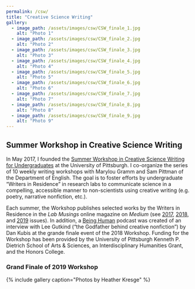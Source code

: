 ```yaml
---
permalink: /csw/
title: "Creative Science Writing"
gallery:
  - image_path: /assets/images/csw/CSW_finale_1.jpg
    alt: "Photo 1"
  - image_path: /assets/images/csw/CSW_finale_2.jpg
    alt: "Photo 2"
  - image_path: /assets/images/csw/CSW_finale_3.jpg
    alt: "Photo 3"
  - image_path: /assets/images/csw/CSW_finale_4.jpg
    alt: "Photo 4"
  - image_path: /assets/images/csw/CSW_finale_5.jpg
    alt: "Photo 5"
  - image_path: /assets/images/csw/CSW_finale_6.jpg
    alt: "Photo 6"
  - image_path: /assets/images/csw/CSW_finale_7.jpg
    alt: "Photo 7"
  - image_path: /assets/images/csw/CSW_finale_8.jpg
    alt: "Photo 8"
  - image_path: /assets/images/csw/CSW_finale_9.jpg
    alt: "Photo 9"
---
```


## Summer Workshop in Creative Science Writing

In May 2017, I founded the [Summer Workshop in Creative Science Writing for Undergraduates](https://www.utimes.pitt.edu/news/particles-and-prose) at the University of Pittsburgh. I co-organize the series of 10 weekly writing workshops with Marylou Gramm and Sam Pittman of the Department of English. The goal is to foster efforts by undergraduate “Writers in Residence” in research labs to communicate science in a compelling, accessible manner to non-scientists using creative writing (e.g. poetry, narrative nonfiction, etc.).

Each summer, the Workshop publishes selected works by the Writers in Residence in the *Lab Musings* online magazine on *Medium* (see [2017](https://medium.com/pitt-undergraduate-science-writing), [2018](https://medium.com/lab-musings-summer-2018), and [2019](https://medium.com/lab-musings-2019) issues). In addition, a [Being Human](https://soundcloud.com/humanities-pitt/stories-of-art-and-science-an-interview-with-lee-gutkind) podcast was created of an interview with Lee Gutkind (“the Godfather behind creative nonfiction”) by Dan Kubis at the grande finale event of the 2018 Workshop. Funding for the Workshop has been provided by the University of Pittsburgh Kenneth P. Dietrich School of Arts & Sciences, an Interdisciplinary Humanities Grant, and the Honors College.


### Grand Finale of 2019 Workshop
{% include gallery caption="Photos by Heather Kresge" %}